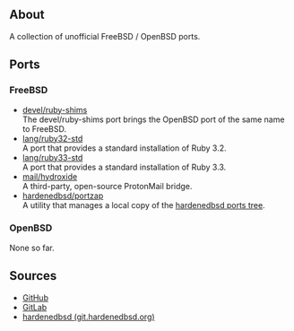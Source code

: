 ## About

A collection of unofficial FreeBSD / OpenBSD ports.

## Ports

### FreeBSD

* [devel/ruby-shims](freebsd/devel/ruby-shims) <br>
  The devel/ruby-shims port brings the OpenBSD port of the same name to FreeBSD.
* [lang/ruby32-std](freebsd/lang/ruby32-std) <br>
  A port that provides a standard installation of Ruby 3.2.
* [lang/ruby33-std](freebsd/lang/ruby33-std) <br>
  A port that provides a standard installation of Ruby 3.3.
* [mail/hydroxide](freebsd/mail/hydroxide) <br>
  A third-party, open-source ProtonMail bridge.
* [hardenedbsd/portzap](freebsd/hardenedbsd/portzap) <br>
  A utility that manages a local copy of the
  [hardenedbsd ports tree](https://git.hardenedbsd.org/hardenedbsd/ports).

### OpenBSD

None so far.

## Sources

* [GitHub](https://github.com/0x1eef/ports)
* [GitLab](https://gitlab.com/0x1eef/ports)
* [hardenedbsd (git.hardenedbsd.org)](https://git.hardenedbsd.org/0x1eef/ports)
